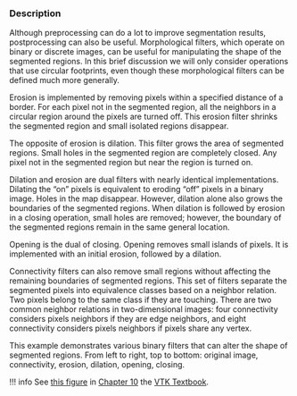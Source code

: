 ### Description

Although preprocessing can do a lot to improve segmentation results, postprocessing can also be useful. Morphological filters, which operate on binary or discrete images, can be useful for manipulating the shape of the segmented regions. In this brief discussion we will only consider operations that use circular footprints, even though these morphological filters can be defined much more generally.

Erosion is implemented by removing pixels within a specified distance of a border. For each pixel not in the segmented region, all the neighbors in a circular region around the pixels are turned off. This erosion filter shrinks the segmented region and small isolated regions disappear.

The opposite of erosion is dilation. This filter grows the area of segmented regions. Small holes in the segmented region are completely closed. Any pixel not in the segmented region but near the region is turned on.

Dilation and erosion are dual filters with nearly identical implementations. Dilating the “on” pixels is equivalent to eroding “off” pixels in a binary image. Holes in the map disappear. However, dilation alone also grows the boundaries of the segmented regions. When dilation is followed by erosion in a closing operation, small holes are removed; however, the boundary of the segmented regions remain in the same general location.

Opening is the dual of closing. Opening removes small islands of pixels. It is implemented with an initial erosion, followed by a dilation.

Connectivity filters can also remove small regions without affecting the remaining boundaries of segmented regions. This set of filters separate the segmented pixels into equivalence classes based on a neighbor relation. Two pixels belong to the same class if they are touching. There are two common neighbor relations in two-dimensional images: four connectivity considers pixels neighbors if they are edge neighbors, and eight connectivity considers pixels neighbors if pixels share any vertex.

This example demonstrates various binary filters that can alter the shape of
segmented regions. From left to right, top to bottom: original image, connectivity, erosion, dilation, opening, closing.

!!! info
    See [this figure](../../../VTKBook/10Chapter10/#Figure%2010-14) in [Chapter 10](../../../VTKBook/10Chapter10) the [VTK Textbook](../../../VTKBook/01Chapter1).
